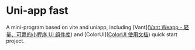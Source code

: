 # Uni-app fast

A mini-program based on vite and uniapp, including [Vant]([Vant Weapp - 轻量、可靠的小程序 UI 组件库](https://vant-contrib.gitee.io/vant-weapp/#/home)) and [ColorUI]([ColorUI 使用文档](https://miren123.gitee.io/colorui-document/)) quick start project.


